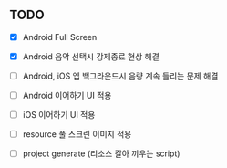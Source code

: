 ## TODO
- [x] Android Full Screen
- [x] Android 음악 선택시 강제종료 현상 해결
- [ ] Android, iOS 엡 백그라운드시 음량 계속 들리는 문제 해결

- [ ] Android 이어하기 UI 적용
- [ ] iOS 이어하기 UI 적용
- [ ] resource 풀 스크린 이미지 적용

- [ ] project generate (리소스 갈아 끼우는 script)
